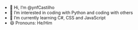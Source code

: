 - 👋 Hi, I’m @ynfCastilho
- 👀 I’m interested in coding with Python and coding with others   
- 🌱 I’m currently learning C#, CSS and JavaScript  
- 😄 Pronouns: He/Him      


<!---
ynfCastilho/ynfCastilho is a ✨ special ✨ repository because its `README.md` (this file) appears on your GitHub profile.
You can click the Preview link to take a look at your changes.
--->
